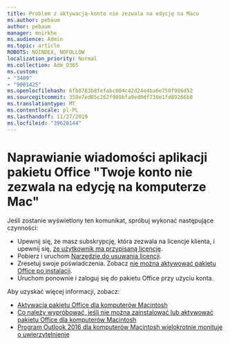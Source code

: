 ```yaml
---
title: Problem z aktywacją-konto nie zezwala na edycję na Macu
ms.author: pebaum
author: pebaum
manager: mnirkhe
ms.audience: Admin
ms.topic: article
ROBOTS: NOINDEX, NOFOLLOW
localization_priority: Normal
ms.collection: Adm_O365
ms.custom:
- "3409"
- "9001425"
ms.openlocfilehash: 6fb0783b8fefabc004c42d24e4ba6e750f986d52
ms.sourcegitcommit: 358e7ed05c262f909bfa9ed0df730e1fd89266b8
ms.translationtype: MT
ms.contentlocale: pl-PL
ms.lasthandoff: 11/27/2019
ms.locfileid: "39628144"
---
```

# <a name="fixing-the-office-apps-your-account-doesnt-allow-editing-on-a-mac-message"></a>Naprawianie wiadomości aplikacji pakietu Office "Twoje konto nie zezwala na edycję na komputerze Mac"

Jeśli zostanie wyświetlony ten komunikat, spróbuj wykonać następujące czynności:

- Upewnij się, że masz subskrypcję, która zezwala na licencje klienta, i upewnij się, [że użytkownik ma przypisaną licencję](https://docs.microsoft.com/office365/admin/subscriptions-and-billing/assign-licenses-to-users). 
- Pobierz i uruchom [Narzędzie do usuwania licencji](https://support.office.com/article/how-to-remove-office-license-files-on-a-mac-b032c0f6-a431-4dad-83a9-6b727c03b193).
- Zresetuj swoje poświadczenia. Zobacz [nie można aktywować pakietu Office po instalacji](https://support.office.com/article/5efba2b4-b1e6-4e5f-bf3c-6ab945d03dea#bkmk_cantactivate).
- Uruchom ponownie i zaloguj się do pakietu Office przy użyciu konta.

Aby uzyskać więcej informacji, zobacz:
- [Aktywacja pakietu Office dla komputerów Macintosh](https://support.office.com/article/activate-office-for-mac-7f6646b1-bb14-422a-9ad4-a53410fcefb2)
- [Co należy wypróbować, jeśli nie można zainstalować lub aktywować pakietu Office dla komputerów Macintosh](https://support.office.com/article/5efba2b4-b1e6-4e5f-bf3c-6ab945d03dea#picktab=activation)
- [Program Outlook 2016 dla komputerów Macintosh wielokrotnie monituje o uwierzytelnienie](https://docs.microsoft.com/outlook/troubleshoot/sign-in/repeated-prompts-authentication)